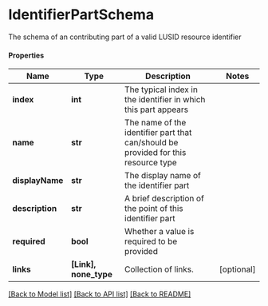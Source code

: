 # IdentifierPartSchema

The schema of an contributing part of a valid LUSID resource identifier

#### Properties
Name | Type | Description | Notes
------------ | ------------- | ------------- | -------------
**index** | **int** | The typical index in the identifier in which this part appears | 
**name** | **str** | The name of the identifier part that can/should be provided for this resource type | 
**displayName** | **str** | The display name of the identifier part | 
**description** | **str** | A brief description of the point of this identifier part | 
**required** | **bool** | Whether a value is required to be provided | 
**links** | **[Link], none_type** | Collection of links. | [optional] 

[[Back to Model list]](../README.md#documentation-for-models) [[Back to API list]](../README.md#documentation-for-api-endpoints) [[Back to README]](../README.md)

